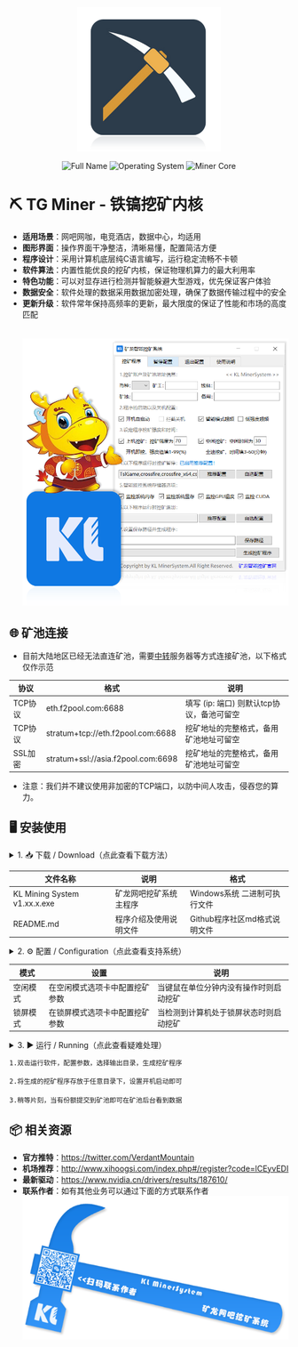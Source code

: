 <p align="center">
  <img src="https://github.com/VerdantMountain/resource/blob/main/Github_TG_Miner_logo.png" width="260">
</p>
<p align="center">
  <img src="https://img.shields.io/badge/Software Name-TG Miner-rgba(#2c3c4b)?logo=Windows Terminal" alt="Full Name"/>
  <img src="https://img.shields.io/badge/Compatible System-Winodws 10 / 11-blue?logo=Windows" alt="Operating System"/>
  <img src="https://img.shields.io/badge/Program Type-Cryptocurrency Mining-blue?logo=ReSharper" alt="Miner Core"/>
</p>

<!--
<p align="center">
  <a href="https://twitter.com/intent/follow?screen_name=VerdantMountain">
    <img src="https://img.shields.io/twitter/follow/VerdantMountain?style=social&logo=X" alt="follow on Twitter"></a>
</p>
-->

<!--
<div align="center">

[![X Follow](https://img.shields.io/twitter/follow/VerdantMountain?style=social&logo=X)](https://twitter.com/intent/follow?screen_name=VerdantMountain)
[![GitHub followers](https://img.shields.io/github/followers/VerdantMountain?style=social)](https://github.com/VerdantMountain/KL-Mining-System)
[![GitHub Stars](https://img.shields.io/github/stars/VerdantMountain/KL-Mining-System?style=social)](https://github.com/VerdantMountain/KL-Mining-System)
[![GitHub Forks](https://img.shields.io/github/forks/VerdantMountain/KL-Mining-System?style=social)](https://github.com/VerdantMountain/KL-Mining-System)
[![GitHub Open Issues](https://img.shields.io/github/issues/VerdantMountain/KL-Mining-System?style=social&label=Open%20Issues)](https://github.com/VerdantMountain/KL-Mining-System)
[![GitHub Closed Issues](https://img.shields.io/github/issues-closed/VerdantMountain/KL-Mining-System?style=social&label=Closed%20Issues)](https://github.com/VerdantMountain/KL-Mining-System)
</div>
-->

# ⛏ TG Miner - 铁镐挖矿内核

- **适用场景**：网吧网咖，电竞酒店，数据中心，均适用
- **图形界面**：操作界面干净整洁，清晰易懂，配置简洁方便
- **程序设计**：采用计算机底层纯C语言编写，运行稳定流畅不卡顿
- **软件算法**：内置性能优良的挖矿内核，保证物理机算力的最大利用率
- **特色功能**：可以对显存进行检测并智能躲避大型游戏，优先保证客户体验
- **数据安全**：软件处理的数据采用数据加密处理，确保了数据传输过程中的安全
- **更新升级**：软件常年保持高频率的更新，最大限度的保证了性能和市场的高度匹配
<br></br>
<br><img src="https://github.com/VerdantMountain/resource/blob/main/zhanshi.png" width="560"></br>
## 🌐 矿池连接

- 目前大陆地区已经无法直连矿池，需要[中转](https://github.com/VerdantMountain/KL-Mining-System#-%E7%9B%B8%E5%85%B3%E8%B5%84%E6%BA%90-%EF%B8%8F)服务器等方式连接矿池，以下格式仅作示范

|  协议  |  格式  |  说明  |
|---|---|---|
|  TCP协议  |  eth.f2pool.com:6688  |  填写 (ip: 端口) 则默认tcp协议，备池可留空  |
|  TCP协议  |  stratum+tcp://eth.f2pool.com:6688  |  挖矿地址的完整格式，备用矿池地址可留空  |
|  SSL加密  |  stratum+ssl://asia.f2pool.com:6698  |  挖矿地址的完整格式，备用矿池地址可留空  |

- 注意：我们并不建议使用非加密的TCP端口，以防中间人攻击，侵吞您的算力。

## 🖥 安装使用

<details>
<summary> 1. 📥 下载 / Download（点此查看下载方法）</summary>
  
  - 应用程序在右侧 [```Releases```](https://github.com/VerdantMountain/KL-Mining-System/releases) 中挑选所需版本下载 或者 上方 <img src="https://img.shields.io/badge/code-brightgreen"/> 按钮中点击 `Download ZIP` 下载工程文件
</details>

|  文件名称  |  说明  |  格式  |
|---|---|---|
|  KL Mining System v1.xx.x.exe  |  矿龙网吧挖矿系统主程序  |  Windows系统 二进制可执行文件  |
|  README.md  |  程序介绍及使用说明文件  |  Github程序社区md格式说明文件  |

<details>
<summary> 2. ⚙ 配置 / Configuration（点此查看支持系统）</summary>
  
  ```bash
  支持系统：
  Windows 10 系统（暂不支持英文版）
  Windows 11 系统（暂不支持英文版）
  ```
</details>

|  模式  |  设置  |  说明  |
|---|---|---|
|  空闲模式  |  在空闲模式选项卡中配置挖矿参数  |  当键鼠在单位分钟内没有操作时则启动挖矿  |
|  锁屏模式  |  在锁屏模式选项卡中配置挖矿参数  |  当检测到计算机处于锁屏状态时则启动挖矿  |

<details>
<summary> 3. ▶️ 运行 / Running（点此查看疑难处理）</summary>
  
  - 网维大师客户机无法同步挖矿程序的解决方法：https://github.com/VerdantMountain/resource#%E7%9F%BF%E9%BE%99%E7%BD%91%E7%BB%B4%E5%A4%A7%E5%B8%88%E5%AE%A2%E6%88%B7%E6%9C%BA%E6%97%A0%E6%B3%95%E5%90%8C%E6%AD%A5%E6%8C%96%E7%9F%BF%E7%A8%8B%E5%BA%8F%E7%9A%84%E8%A7%A3%E5%86%B3%E6%96%B9%E6%B3%95
  - 网维大师调用的问题：用网维大师调用需要再虚拟盘中调用，用菜单调用可能会出现运行两次的情况
</details>

```bash
1.双击运行软件，配置参数，选择输出目录，生成挖矿程序

2.将生成的挖矿程序存放于任意目录下，设置开机启动即可

3.稍等片刻，当有份额提交到矿池即可在矿池后台看到数据
```

## 📦 相关资源

- **官方推特**：https://twitter.com/VerdantMountain
- **机场推荐**：http://www.xihoogsi.com/index.php#/register?code=lCEyvEDI
- **最新驱动**：https://www.nvidia.cn/drivers/results/187610/
- **联系作者**：如有其他业务可以通过下面的方式联系作者
<br><img src="https://github.com/VerdantMountain/resource/blob/main/KL_weixin.png" width="480"></br>

<!--
![Contributors](https://contributors-img.web.app/image?repo=Johnserf-Seed/TikTokDownload)
![Contributors](https://github.com/qingshan2048/img/blob/main/KL_weixin.png)
- 🎨💥✨👉🚀🌿🍯🌭🔨📝📁💖📧🙏⚖️📜👨‍💻🔬📸🎬✅❌🔘⌛🧰
  - ⚙🐛🚑💡🔧🔥🍉🥰⛸🐌📭🍹📕🥥🥨🗂️🍤🥍🍌📺😀🐬🐞📃🕹️
-->
